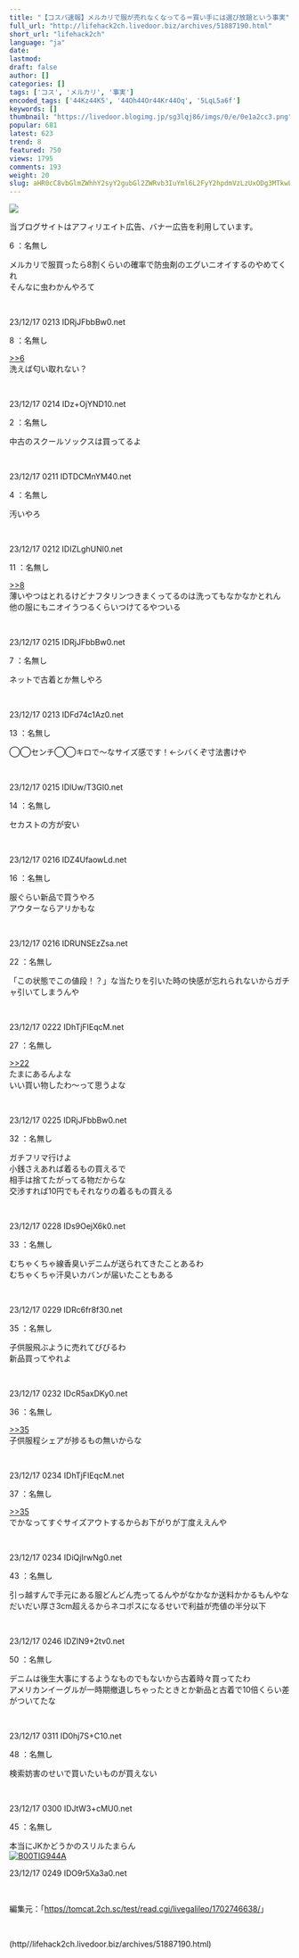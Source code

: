 ```yaml
---
title: "【コスパ速報】メルカリで服が売れなくなってる＝買い手には選び放題という事実"
full_url: "http://lifehack2ch.livedoor.biz/archives/51887190.html"
short_url: "lifehack2ch"
language: "ja"
date: 
lastmod: 
draft: false
author: []
categories: []
tags: ['コス', 'メルカリ', '事実']
encoded_tags: ['44Kz44K5', '44Oh44Or44Kr44Oq', '5LqL5a6f']
keywords: []
thumbnail: "https://livedoor.blogimg.jp/sg3lqj86/imgs/0/e/0e1a2cc3.png"
popular: 681
latest: 623
trend: 8
featured: 750
views: 1795
comments: 193
weight: 20
slug: aHR0cC8vbGlmZWhhY2syY2gubGl2ZWRvb3IuYml6L2FyY2hpdmVzLzUxODg3MTkwLmh0bWw=
---
```


![](https://livedoor.blogimg.jp/sg3lqj86/imgs/0/e/0e1a2cc3.png)

<div><p>当ブログサイトはアフィリエイト広告、バナー広告を利用しています。</p><p class='t_name'>6 ：名無し</p> <p class='r2'>メルカリで服買ったら8割くらいの確率で防虫剤のエグいニオイするのやめてくれ <br> そんなに虫わかんやろて </p><br><p>23/12/17 0213 IDRjJFbbBw0.net</p> <p class='t_name_res'>8 ：名無し</p> <p class='r4'><a href='#res_6'>>>6</a> <br> 洗えば匂い取れない？ </p><br><p>23/12/17 0214 IDz+OjYND10.net</p> <p class='t_name'>2 ：名無し</p> <p class='r4'>中古のスクールソックスは買ってるよ </p><br><p>23/12/17 0211 IDTDCMnYM40.net</p> <p class='t_name'>4 ：名無し</p> <p class='r4'>汚いやろ </p><br><p>23/12/17 0212 IDIZLghUNl0.net</p> <p class='t_name_res'>11 ：名無し</p> <p class='r4'><a href='#res_8'>>>8</a> <br> 薄いやつはとれるけどナフタリンつきまくってるのは洗ってもなかなかとれん <br> 他の服にもニオイうつるくらいつけてるやついる </p><br><p>23/12/17 0215 IDRjJFbbBw0.net</p> <p class='t_name'>7 ：名無し</p> <p class='r4'>ネットで古着とか無しやろ </p><br><p>23/12/17 0213 IDFd74c1Az0.net</p> <p class='t_name'>13 ：名無し</p> <p class='r1'>◯◯センチ◯◯キロで〜なサイズ感です！←シバくぞ寸法書けや </p><br><p>23/12/17 0215 IDlUw/T3GI0.net</p> <p class='t_name'>14 ：名無し</p> <p class='r4'>セカストの方が安い </p><br><p>23/12/17 0216 IDZ4UfaowLd.net</p> <p class='t_name'>16 ：名無し</p> <p class='r4'>服ぐらい新品で買うやろ <br> アウターならアリかもな </p><br><p>23/12/17 0216 IDRUNSEzZsa.net</p> <p class='t_name'>22 ：名無し</p> <p class='r2'>「この状態でこの値段！？」な当たりを引いた時の快感が忘れられないからガチャ引いてしまうんや </p><br><p>23/12/17 0222 IDhTjFIEqcM.net</p> <p class='t_name_res'>27 ：名無し</p> <p class='r4'><a href='#res_22'>>>22</a> <br> たまにあるんよな <br> いい買い物したわ〜って思うよな </p><br><p>23/12/17 0225 IDRjJFbbBw0.net</p> <p class='t_name'>32 ：名無し</p> <p class='r4'>ガチフリマ行けよ <br> 小銭さえあれば着るもの買えるで <br> 相手は捨てたがってる物だからな <br> 交渉すれば10円でもそれなりの着るもの買える </p><br><p>23/12/17 0228 IDs9OejX6k0.net</p> <p class='t_name'>33 ：名無し</p> <p class='r4'>むちゃくちゃ線香臭いデニムが送られてきたことあるわ <br> むちゃくちゃ汗臭いカバンが届いたこともある </p><br><p>23/12/17 0229 IDRc6fr8f30.net</p> <p class='t_name'>35 ：名無し</p> <p class='r1'>子供服飛ぶように売れてびびるわ <br> 新品買ってやれよ </p><br><p>23/12/17 0232 IDcR5axDKy0.net</p> <p class='t_name_res'>36 ：名無し</p> <p class='r4'><a href='#res_35'>>>35</a> <br> 子供服程シェアが捗るもの無いからな </p><br><p>23/12/17 0234 IDhTjFIEqcM.net</p> <p class='t_name_res'>37 ：名無し</p> <p class='r4'><a href='#res_35'>>>35</a> <br> でかなってすぐサイズアウトするからお下がりが丁度ええんや </p><br><p>23/12/17 0234 IDiQjIrwNg0.net</p> <p class='t_name'>43 ：名無し</p> <p class='r4'>引っ越すんで手元にある服どんどん売ってるんやがなかなか送料かかるもんやな <br> だいだい厚さ3cm超えるからネコポスになるせいで利益が売値の半分以下 </p><br><p>23/12/17 0246 IDZIN9+2tv0.net</p> <p class='t_name'>50 ：名無し</p> <p class='r4'>デニムは後生大事にするようなものでもないから古着時々買ってたわ <br> アメリカンイーグルが一時期撤退しちゃったときとか新品と古着で10倍くらい差がついてたな </p><br><p>23/12/17 0311 ID0hj7S+C10.net</p> <p class='t_name'>48 ：名無し</p> <p class='r4'>検索妨害のせいで買いたいものが買えない </p><br><p>23/12/17 0300 IDJtW3+cMU0.net</p> <p class='t_name'>45 ：名無し</p> <p class='r2'>本当にJKかどうかのスリルたまらん<br><a href='https//www.amazon.co.jp/dp/B00TIG944A/?tag=nishiky24-22' target='_blank'><img src='https//m.media-amazon.com/images/I/41dyz9kzUzL._SL500_.jpg' alt='B00TIG944A' border='0'></a> </p><p>23/12/17 0249 IDO9r5Xa3a0.net</p> <br><p class='p_url'>編集元：「<a href='https//tomcat.2ch.sc/test/read.cgi/livegalileo/1702746638/' target='_blank'>https//tomcat.2ch.sc/test/read.cgi/livegalileo/1702746638/</a>」</p> <br clear='all'></div>

(http//lifehack2ch.livedoor.biz/archives/51887190.html)
